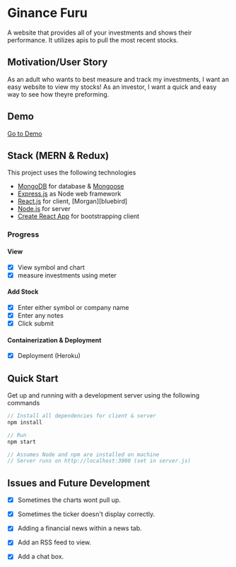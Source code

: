 # Ginance Furu

A website that provides all of your investments and shows their performance. It utilizes apis to pull the most recent stocks.

## Motivation/User Story

As an adult who wants to best measure and track my investments, I want an easy website to view my stocks!
As an investor, I want a quick and easy way to see how theyre preforming.

## Demo

[Go to Demo](https://protected-eyrie-72642.herokuapp.com/)

## Stack (MERN & Redux)

This project uses the following technologies

- [MongoDB](https://www.mongodb.com/) for database & [Mongoose](https://mongoosejs.com/)
- [Express.js](http://expressjs.com/) as Node web framework
- [React.js](https://reactjs.org) for client, [Morgan][bluebird]
- [Node.js](https://nodejs.org/en/) for server
- [Create React App](https://github.com/facebook/create-react-app) for bootstrapping client

### Progress

#### View

- [x] View symbol and chart
- [x] measure investments using meter

#### Add Stock

- [x] Enter either symbol or company name
- [x] Enter any notes
- [x] Click submit

#### Containerization & Deployment

- [x] Deployment (Heroku)

## Quick Start

Get up and running with a development server using the following commands

```javascript
// Install all dependencies for client & server
npm install

// Run 
npm start

// Assumes Node and npm are installed on machine
// Server runs on http://localhost:3000 (set in server.js)
```

## Issues and Future Development

- [x] Sometimes the charts wont pull up.
- [x] Sometimes the ticker doesn't display correctly.

- [x] Adding a financial news within a news tab.
- [x] Add an RSS feed to view.
- [x] Add a chat box.

